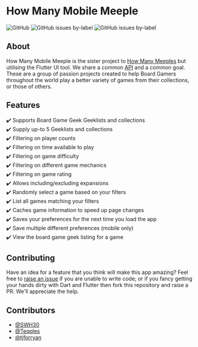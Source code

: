# How Many Mobile Meeple

![GitHub](https://img.shields.io/github/license/teqqles/how-many-mobile-meeple) ![GitHub issues by-label](https://img.shields.io/github/issues/how-many-meeple/how-many-meeples/enhancement?color=green) ![GitHub issues by-label](https://img.shields.io/github/issues/how-many-meeple/how-many-meeples/bug)

## About

How Many Mobile Meeple is the sister project to [How Many Meeples](https://github.com/how-many-meeple/how-many-meeples) but utilising the Flutter UI tool.  We share a common [API](https://github.com/how-many-meeple/bgg-game-selector-api) and a common goal.  These are a group of passion projects created to help Board Gamers throughout the world play a better variety of games from their collections, or those of others.

## Features

:heavy_check_mark: Supports Board Game Geek Geeklists and collections\
:heavy_check_mark: Supply up-to 5 Geeklists and collections\
:heavy_check_mark: Filtering on player counts\
:heavy_check_mark: Filtering on time available to play\
:heavy_check_mark: Filtering on game difficulty\
:heavy_check_mark: Filtering on different game mechanics\
:heavy_check_mark: Filtering on game rating\
:heavy_check_mark: Allows including/excluding expansions\
:heavy_check_mark: Randomly select a game based on your filters\
:heavy_check_mark: List all games matching your filters\
:heavy_check_mark: Caches game information to speed up page changes\
:heavy_check_mark: Saves your preferences for the next time you load the app\
:heavy_check_mark: Save multiple different preferences (mobile only)\
:heavy_check_mark: View the board game geek listing for a game

## Contributing

Have an idea for a feature that you think will make this app amazing?  Feel free to [raise an issue](https://github.com/how-many-meeple/how-many-meeples/issues) if you are unable to write code; or if you fancy getting your hands dirty with Dart and Flutter then fork this repository and raise a PR.  We'll appreciate the help. 

## Contributors

- [@SWH30](https://github.com/SWH30)
- [@Teqqles](https://github.com/teqqles)
- [@tjforryan](https://github.com/tjforryan)



